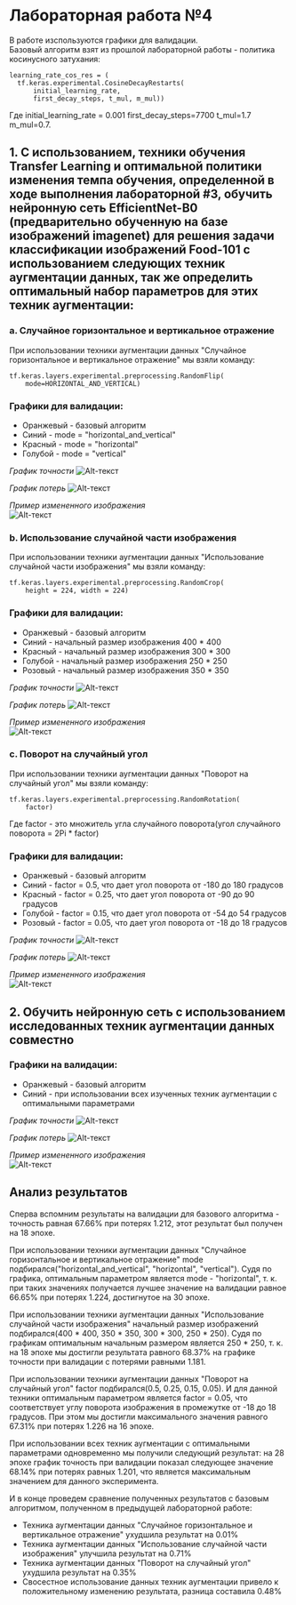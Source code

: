 # Лабораторная работа №4

В работе изспользуются графики для валидации.  
Базовый алгоритм взят из прошлой лабораторной работы - политика косинусного затухания:
```
learning_rate_cos_res = (
  tf.keras.experimental.CosineDecayRestarts(
      initial_learning_rate,
      first_decay_steps, t_mul, m_mul))
```
Где initial_learning_rate = 0.001 first_decay_steps=7700 t_mul=1.7 m_mul=0.7.


## 1. С использованием, техники обучения Transfer Learning и оптимальной политики изменения темпа обучения, определенной в ходе выполнения лабораторной #3, обучить нейронную сеть EfficientNet-B0 (предварительно обученную на базе изображений imagenet) для решения задачи классификации изображений Food-101 с использованием следующих техник аугментации данных, так же определить оптимальный набор параметров для этих техник аугментации:  

### a. Случайное горизонтальное и вертикальное отражение 

При использовании техники аугментации данных "Случайное горизонтальное и вертикальное отражение" мы взяли команду:  
```
tf.keras.layers.experimental.preprocessing.RandomFlip(
    mode=HORIZONTAL_AND_VERTICAL)
```

### Графики для валидации:
- Оранжевый - базовый алгоритм
- Синий - mode = "horizontal_and_vertical" 
- Красный - mode = "horizontal"
- Голубой - mode = "vertical"

*График точности*
![Alt-текст](https://github.com/the-GriS/CNN-food-101/blob/lab_4/diagrams/lab_4/categorical_accuracy_rand_flip.svg)

*График потерь*
![Alt-текст](https://github.com/the-GriS/CNN-food-101/blob/lab_4/diagrams/lab_4/loss_rand_flip.svg)

*Пример измененного изображения*  
![Alt-текст](https://github.com/the-GriS/CNN-food-101/blob/lab_4/diagrams/lab_4/img_horizont.jpg)

### b. Использование случайной части изображения 

При использовании техники аугментации данных "Использование случайной части изображения" мы взяли команду:  
```
tf.keras.layers.experimental.preprocessing.RandomCrop(
    height = 224, width = 224)
```

### Графики для валидации:
- Оранжевый - базовый алгоритм
- Синий - начальный размер изображения 400 * 400 
- Красный - начальный размер изображения 300 * 300 
- Голубой - начальный размер изображения 250 * 250 
- Розовый - начальный размер изображения 350 * 350 

*График точности*
![Alt-текст](https://github.com/the-GriS/CNN-food-101/blob/lab_4/diagrams/lab_4/categorical_accuracy_rand_crop.svg)

*График потерь*
![Alt-текст](https://github.com/the-GriS/CNN-food-101/blob/lab_4/diagrams/lab_4/loss_rand_crop.svg)

*Пример измененного изображения*  
![Alt-текст](https://github.com/the-GriS/CNN-food-101/blob/lab_4/diagrams/lab_4/img_crop.jpg)

### c. Поворот на случайный угол

При использовании техники аугментации данных "Поворот на случайный угол" мы взяли команду:  
```
tf.keras.layers.experimental.preprocessing.RandomRotation(
    factor)
```  
Где factor - это множитель угла случайного поворота(угол случайного поворота = 2Pi * factor) 

### Графики для валидации:
- Оранжевый - базовый алгоритм
- Синий - factor = 0.5, что дает угол поворота от -180 до 180 градусов
- Красный - factor = 0.25, что дает угол поворота от -90 до 90 градусов
- Голубой - factor = 0.15, что дает угол поворота от -54 до 54 градусов
- Розовый - factor = 0.05, что дает угол поворота от -18 до 18 градусов

*График точности*
![Alt-текст](https://github.com/the-GriS/CNN-food-101/blob/lab_4/diagrams/lab_4/categorical_accuracy_rand_rot.svg)

*График потерь*
![Alt-текст](https://github.com/the-GriS/CNN-food-101/blob/lab_4/diagrams/lab_4/loss_rand_rot.svg)

*Пример измененного изображения*  
![Alt-текст](https://github.com/the-GriS/CNN-food-101/blob/lab_4/diagrams/lab_4/img.jpg)

## 2. Обучить нейронную сеть с использованием исследованных техник аугментации данных совместно

### Графики на валидации:
- Оранжевый - базовый алгоритм
- Синий - при использовании всех изученных техник аугментации с оптимальными параметрами

*График точности*
![Alt-текст](https://github.com/the-GriS/CNN-food-101/blob/lab_4/diagrams/lab_4/categorical_accuracy_full.svg)

*График потерь*
![Alt-текст](https://github.com/the-GriS/CNN-food-101/blob/lab_4/diagrams/lab_4/loss_full.svg)

*Пример измененного изображения*  
![Alt-текст](https://github.com/the-GriS/CNN-food-101/blob/lab_4/diagrams/lab_4/img_full.jpg)

## Анализ результатов
Сперва вспомним результаты на валидации для базового алгоритма - точность равная 67.66% при потерях 1.212, этот результат был получен на 18 эпохе.  

При использовании техники аугментации данных "Случайное горизонтальное и вертикальное отражение" mode подбирался("horizontal_and_vertical", "horizontal", "vertical"). Судя по графика, оптимальным параметром является mode - "horizontal", т. к. при таких значениях получается лучшее значение на валидации равное 66.65% при потерях 1.224, достигнутое на 30 эпохе.  

При использовании техники аугментации данных "Использование случайной части изображения" начальный размер изображений подбирался(400 * 400, 350 * 350, 300 * 300, 250 * 250). Судя по графикам оптимальным начальным размером является 250 * 250, т. к. на 18 эпохе мы достигли результата равного 68.37% на графике точности при валидации с потерями равными 1.181. 

При использовании техники аугментации данных "Поворот на случайный угол" factor подбирался(0.5, 0.25, 0.15, 0.05). И для данной техники оптимальным параметром является factor = 0.05, что соответствует углу поворота изображения в промежутке от -18 до 18 градусов. При этом мы достигли максимального значения равного 67.31% при потерях 1.226 на 16 эпохе.   

При использовании всех техник аугментации с оптимальными параметрами одновременно мы получили следующий результат: на 28 эпохе график точность при валидации показал следующее значение 68.14% при потерях равных 1.201, что является максимальным значением для данного эксперимента.  

И в конце проведем сравнение полученных результатов с базовым алгоритмом, полученном в предыдущей лабораторной работе:
- Техника аугментации данных "Случайное горизонтальное и вертикальное отражение" ухудшила результат на 0.01%
- Техника аугментации данных "Использование случайной части изображения" улучшила результат на 0.71%
- Техника аугментации данных "Поворот на случайный угол" ухудшила результат на 0.35%
- Свосестное использование данных техник аугментации привело к положительному изменению результата, разница составила 0.48%

